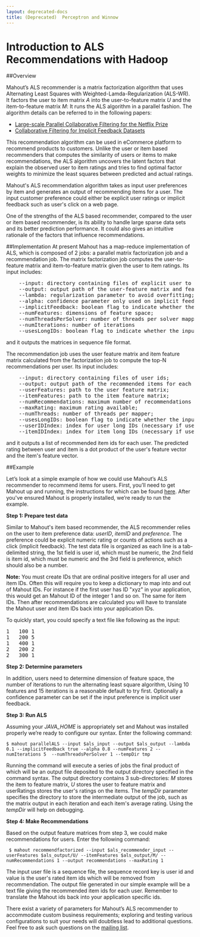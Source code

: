 ```yaml
---
layout: deprecated-docs
title: (Deprecated)  Perceptron and Winnow
---
```



# Introduction to ALS Recommendations with Hadoop

##Overview

Mahout’s ALS recommender is a matrix factorization algorithm that uses Alternating Least Squares with Weighted-Lamda-Regularization (ALS-WR). It factors the user to item matrix *A* into the user-to-feature matrix *U* and the item-to-feature matrix *M*: It runs the ALS algorithm in a parallel fashion. The algorithm details can be referred to in the following papers: 

* [Large-scale Parallel Collaborative Filtering for
the Netflix Prize](http://www.hpl.hp.com/personal/Robert_Schreiber/papers/2008%20AAIM%20Netflix/netflix_aaim08%28submitted%29.pdf)
* [Collaborative Filtering for Implicit Feedback Datasets](http://research.yahoo.com/pub/2433) 

This recommendation algorithm can be used in eCommerce platform to recommend products to customers. Unlike the user or item based recommenders that computes the similarity of users or items to make recommendations, the ALS algorithm uncovers the latent factors that explain the observed user to item ratings and tries to find optimal factor weights to minimize the least squares between predicted and actual ratings.

Mahout's ALS recommendation algorithm takes as input user preferences by item and generates an output of recommending items for a user. The input customer preference could either be explicit user ratings or implicit feedback such as user's click on a web page.

One of the strengths of the ALS based recommender, compared to the user or item based recommender, is its ability to handle large sparse data sets and its better prediction performance. It could also gives an intuitive rationale of the factors that influence recommendations.

##Implementation
At present Mahout has a map-reduce implementation of ALS, which is composed of 2 jobs: a parallel matrix factorization job and a recommendation job.
The matrix factorization job computes the user-to-feature matrix and item-to-feature matrix given the user to item ratings. Its input includes: 
<pre>
    --input: directory containing files of explicit user to item rating or implicit feedback;
    --output: output path of the user-feature matrix and feature-item matrix;
    --lambda: regularization parameter to avoid overfitting;
    --alpha: confidence parameter only used on implicit feedback
    --implicitFeedback: boolean flag to indicate whether the input dataset contains implicit feedback;
    --numFeatures: dimensions of feature space;
    --numThreadsPerSolver: number of threads per solver mapper for concurrent execution;
    --numIterations: number of iterations
    --usesLongIDs: boolean flag to indicate whether the input contains long IDs that need to be translated
</pre>
and it outputs the matrices in sequence file format. 

The recommendation job uses the user feature matrix and item feature matrix calculated from the factorization job to compute the top-N recommendations per user. Its input includes:
<pre>
    --input: directory containing files of user ids;
    --output: output path of the recommended items for each input user id;
    --userFeatures: path to the user feature matrix;
    --itemFeatures: path to the item feature matrix;
    --numRecommendations: maximum number of recommendations per user, default is 10;
    --maxRating: maximum rating available;
    --numThreads: number of threads per mapper;
    --usesLongIDs: boolean flag to indicate whether the input contains long IDs that need to be translated;
    --userIDIndex: index for user long IDs (necessary if usesLongIDs is true);
    --itemIDIndex: index for item long IDs (necessary if usesLongIDs is true) 
</pre>
and it outputs a list of recommended item ids for each user. The predicted rating between user and item is a dot product of the user's feature vector and the item's feature vector.  

##Example

Let’s look at a simple example of how we could use Mahout’s ALS recommender to recommend items for users. First, you’ll need to get Mahout up and running, the instructions for which can be found [here](https://mahout.apache.org/users/basics/quickstart.html). After you've ensured Mahout is properly installed, we’re ready to run the example.

**Step 1: Prepare test data**

Similar to Mahout's item based recommender, the ALS recommender relies on the user to item preference data: *userID*, *itemID* and *preference*. The preference could be explicit numeric rating or counts of actions such as a click (implicit feedback). The test data file is organized as each line is a tab-delimited string, the 1st field is user id, which must be numeric, the 2nd field is item id, which must be numeric and the 3rd field is preference, which should also be a number.

**Note:** You must create IDs that are ordinal positive integers for all user and item IDs. Often this will require you to keep a dictionary
to map into and out of Mahout IDs. For instance if the first user has ID "xyz" in your application, this would get an Mahout ID of the integer 1 and so on. The same
for item IDs. Then after recommendations are calculated you will have to translate the Mahout user and item IDs back into your application IDs.

To quickly start, you could specify a text file like following as the input:
<pre>
1	100	1
1	200	5
1	400	1
2	200	2
2	300	1
</pre>

**Step 2: Determine parameters**

In addition, users need to determine dimension of feature space, the number of iterations to run the alternating least square algorithm, Using 10 features and 15 iterations is a reasonable default to try first. Optionally a confidence parameter can be set if the input preference is implicit user feedback.  

**Step 3: Run ALS**

Assuming your *JAVA_HOME* is appropriately set and Mahout was installed properly we’re ready to configure our syntax. Enter the following command:

    $ mahout parallelALS --input $als_input --output $als_output --lambda 0.1 --implicitFeedback true --alpha 0.8 --numFeatures 2 --numIterations 5  --numThreadsPerSolver 1 --tempDir tmp 

Running the command will execute a series of jobs the final product of which will be an output file deposited to the output directory specified in the command syntax. The output directory contains 3 sub-directories: *M* stores the item to feature matrix, *U* stores the user to feature matrix and userRatings stores the user's ratings on the items. The *tempDir* parameter specifies the directory to store the intermediate output of the job, such as the matrix output in each iteration and each item's average rating. Using the *tempDir* will help on debugging.

**Step 4: Make Recommendations**

Based on the output feature matrices from step 3, we could make recommendations for users. Enter the following command:

     $ mahout recommendfactorized --input $als_recommender_input --userFeatures $als_output/U/ --itemFeatures $als_output/M/ --numRecommendations 1 --output recommendations --maxRating 1

The input user file is a sequence file, the sequence record key is user id and value is the user's rated item ids which will be removed from recommendation. The output file generated in our simple example will be a text file giving the recommended item ids for each user. 
Remember to translate the Mahout ids back into your application specific ids. 

There exist a variety of parameters for Mahout’s ALS recommender to accommodate custom business requirements; exploring and testing various configurations to suit your needs will doubtless lead to additional questions. Feel free to ask such questions on the [mailing list](https://mahout.apache.org/community/mailing-lists,-irc-and-archives.html).

